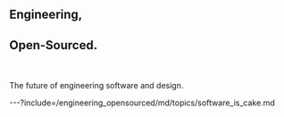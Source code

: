 ## Engineering, 
## Open-Sourced.

<br><br>The future of engineering software and design.

---?include=/engineering_opensourced/md/topics/software_is_cake.md